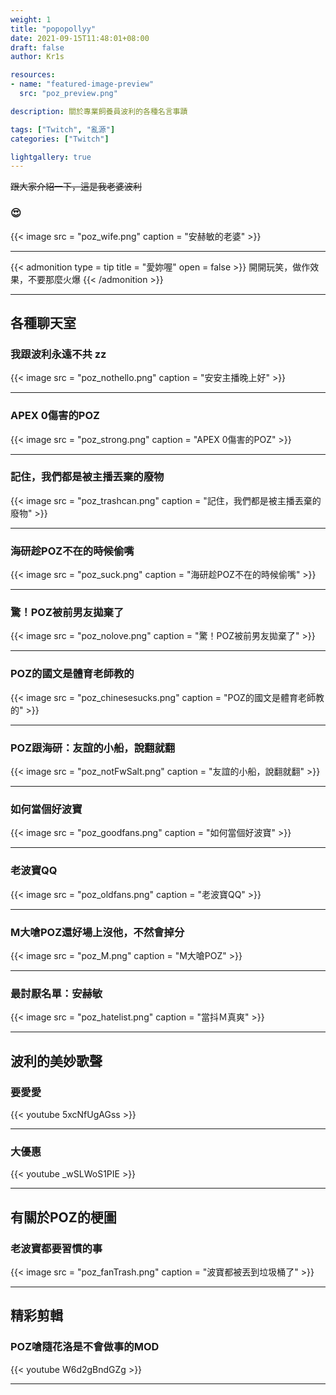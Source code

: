 ```yaml
---
weight: 1
title: "popopollyy"
date: 2021-09-15T11:48:01+08:00
draft: false
author: Kr1s

resources:
- name: "featured-image-preview"
  src: "poz_preview.png"

description: 關於專業飼養員波利的各種名言事蹟

tags: ["Twitch", "亂源"]
categories: ["Twitch"]

lightgallery: true
---
```



<!--more-->

~~跟大家介紹一下，這是我老婆波利~~

### 😍

{{< image src = "poz_wife.png" caption = "安赫敏的老婆" >}}

---

{{< admonition type = tip title = "愛妳喔" open = false >}}
開開玩笑，做作效果，不要那麼火爆
{{< /admonition >}}
 
---  
## 各種聊天室

### 我跟波利永遠不共 zz

{{< image src = "poz_nothello.png" caption = "安安主播晚上好" >}}

---

### APEX 0傷害的POZ

{{< image src = "poz_strong.png" caption = "APEX 0傷害的POZ" >}}

---

### 記住，我們都是被主播丟棄的廢物

{{< image src = "poz_trashcan.png" caption = "記住，我們都是被主播丟棄的廢物" >}}

---

### 海研趁POZ不在的時候偷嘴

{{< image src = "poz_suck.png" caption = "海研趁POZ不在的時候偷嘴" >}}

---

### 驚！POZ被前男友拋棄了

{{< image src = "poz_nolove.png" caption = "驚！POZ被前男友拋棄了" >}}

---

### POZ的國文是體育老師教的

{{< image src = "poz_chinesesucks.png" caption = "POZ的國文是體育老師教的" >}}

---

### POZ跟海研：友誼的小船，說翻就翻

{{< image src = "poz_notFwSalt.png" caption = "友誼的小船，說翻就翻" >}}

---

### 如何當個好波寶

{{< image src = "poz_goodfans.png" caption = "如何當個好波寶" >}}

---

### 老波寶QQ 

{{< image src = "poz_oldfans.png" caption = "老波寶QQ" >}}

---

### M大嗆POZ還好場上沒他，不然會掉分 

{{< image src = "poz_M.png" caption = "M大嗆POZ" >}}

---

### 最討厭名單：安赫敏

{{< image src = "poz_hatelist.png" caption = "當抖Ｍ真爽" >}}

---

## 波利的美妙歌聲

### 要愛愛
{{< youtube 5xcNfUgAGss >}}

---

### 大優惠
{{< youtube _wSLWoS1PIE >}}

---

## 有關於POZ的梗圖

### 老波寶都要習慣的事 

{{< image src = "poz_fanTrash.png" caption = "波寶都被丟到垃圾桶了" >}}

---

## 精彩剪輯

### POZ嗆隨花洛是不會做事的MOD
{{< youtube W6d2gBndGZg >}}

---